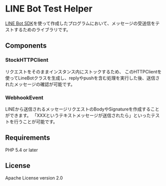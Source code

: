 # LINE Bot Test Helper

[LINE Bot SDK](https://github.com/line/line-bot-sdk-php)を使って作成したプログラムにおいて、メッセージの受送信をテストするためのライブラリです。

## Components
### StockHTTPClient
リクエストをそのままインスタンス内にストックするため、
このHTTPClientを使ってLineBotクラスを生成し、replyやpushを含む処理を実行した後、送信されたメッセージの確認が可能です。

### WebhookEvent
LINEから送信されるメッセージリクエストのBodyやSignatureを作成することができます。
「XXXというテキストメッセージが送信されたら」といったテストを行うことが可能です。

## Requirements
PHP 5.4 or later

## License
Apache License version 2.0